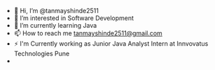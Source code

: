 - 👋 Hi, I’m @tanmayshinde2511
- 👀 I’m interested in Software Development
- 🌱 I’m currently learning Java
- 📫 How to reach me tanmayshinde2511@gmail.com
- ⚡ I'm Currently working as Junior Java Analyst Intern at Innvovatus Technologies Pune
- 

<!---
tanmayshinde2511/tanmayshinde2511 is a ✨ special ✨ repository because its `README.md` (this file) appears on your GitHub profile.
You can click the Preview link to take a look at your changes.
--->
